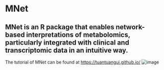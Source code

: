 # MNet

## MNet is an R package that enables network-based interpretations of metabolomics, particularly integrated with clinical and transcriptomic data in an intuitive way. 
The tutorial of MNet can be found at https://tuantuangui.github.io/
![image](https://user-images.githubusercontent.com/33215039/200795856-d0bbe7ff-c0ec-4d83-bdd3-a41b5261a3af.png)


